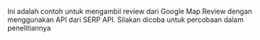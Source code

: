 Ini adalah contoh untuk mengambil review dari Google Map Review dengan menggunakan API dari SERP API. Silakan dicoba untuk percobaan dalam penelitiannya

